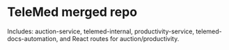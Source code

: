 # TeleMed merged repo

Includes: auction-service, telemed-internal, productivity-service, telemed-docs-automation, and React routes for auction/productivity.
